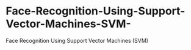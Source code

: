 # Face-Recognition-Using-Support-Vector-Machines-SVM-
Face Recognition Using Support Vector Machines (SVM)
